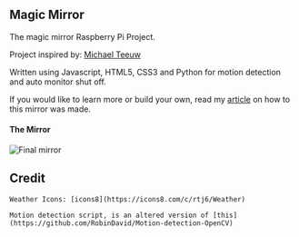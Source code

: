 ## Magic Mirror

The magic mirror Raspberry Pi Project.

Project inspired by: [Michael Teeuw](http://michaelteeuw.nl/tagged/magicmirror)

Written using Javascript, HTML5, CSS3 and Python for motion detection and auto monitor shut off.

If you would like to learn more or build your own, read my [article](https://www.lpadron.me/posts/making-a-smart-mirror) on how to this mirror was made. 

#### The Mirror
![Final mirror](https://i.imgur.com/FQbpuJR.jpg)


## Credit
```
Weather Icons: [icons8](https://icons8.com/c/rtj6/Weather)

Motion detection script, is an altered version of [this](https://github.com/RobinDavid/Motion-detection-OpenCV)
```